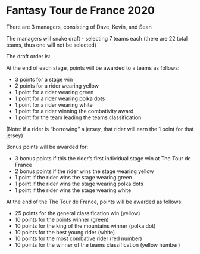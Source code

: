 # Fantasy Tour de France 2020

There are 3 managers, consisting of Dave, Kevin, and Sean

The managers will snake draft - selecting 7 teams each (there are 22 total teams, thus one will not be selected)

The draft order is:

At the end of each stage, points will be awarded to a teams as follows:

* 3 points for a stage win
* 2 points for a rider wearing yellow
* 1 point for a rider wearing green
* 1 point for a rider wearing polka dots
* 1 point for a rider wearing white
* 1 point for a rider winning the combativity award
* 1 point for the team leading the teams classification

(Note: if a rider is “borrowing” a jersey, that rider will earn the 1 point for that jersey)

Bonus points will be awarded for:

* 3 bonus points if this the rider’s first individual stage win at The Tour de France
* 2 bonus points if the rider wins the stage wearing yellow
* 1 point if the rider wins the stage wearing green
* 1 point if the rider wins the stage wearing polka dots
* 1 point if the rider wins the stage wearing white

At the end of the The Tour de France, points will be awarded as follows:

* 25 points for the general classification win (yellow)
* 10 points for the points winner (green)
* 10 points for the king of the mountains winner (polka dot)
* 10 points for the best young rider (white)
* 10 points for the most combative rider (red number)
* 10 points for the winner of the teams classification (yellow number)
